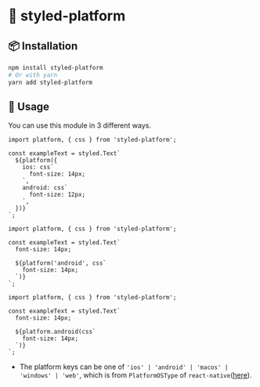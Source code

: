 # 🛫 styled-platform

## 📦 Installation

```bash
npm install styled-platform
# Or with yarn
yarn add styled-platform
```

## 🚀 Usage
You can use this module in 3 different ways.

```tsx
import platform, { css } from 'styled-platform';

const exampleText = styled.Text`
  ${platform({
    ios: css`
      font-size: 14px;
    `,
    android: css`
      font-size: 12px;
    `,
  })}
`;
```

```tsx
import platform, { css } from 'styled-platform';

const exampleText = styled.Text`
  font-size: 14px;

  ${platform('android', css`
    font-size: 14px;
  `)}
`;
```

```tsx
import platform, { css } from 'styled-platform';

const exampleText = styled.Text`
  font-size: 14px;

  ${platform.android(css`
    font-size: 14px;
  `)}
`;
```

- The platform keys can be one of `'ios' | 'android' | 'macos' | 'windows' | 'web'`, which is from `PlatformOSType` of `react-native`([here](https://github.com/DefinitelyTyped/DefinitelyTyped/blob/master/types/react-native/index.d.ts#L5755)).
